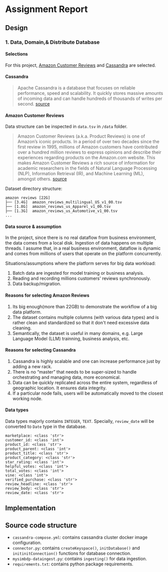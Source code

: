 # Assignment Report

## Design

### 1. Data, Domain,& Distribute Database

#### Selections

For this project, <a href="https://www.kaggle.com/datasets/cynthiarempel/amazon-us-customer-reviews-dataset">Amazon Customer Reviews</a> and <a href="https://cassandra.apache.org/">Cassandra</a> are selected.  

#### Cassandra

> Apache Cassandra is a database that focuses on reliable performance, speed and scalability. It quickly stores massive amounts of incoming data and can handle hundreds of thousands of writes per second. <a href="https://ubuntu.com/blog/apache-cassandra-top-benefits">source</a>

#### Amazon Customer Reviews

Data structure can be inspected in `data.tsv` in `/data` folder.

> Amazon Customer Reviews (a.k.a. Product Reviews) is one of Amazon’s iconic products. In a period of over two decades since the first review in 1995, millions of Amazon customers have contributed over a hundred million reviews to express opinions and describe their experiences regarding products on the Amazon.com website. This makes Amazon Customer Reviews a rich source of information for academic researchers in the fields of Natural Language Processing (NLP), Information Retrieval (IR), and Machine Learning (ML), amongst others. <a href="https://www.kaggle.com/datasets/cynthiarempel/amazon-us-customer-reviews-dataset">source</a>

Dataset directory structure:

```tree
amazon reviews [22G]
├── [3.4G]  amazon_reviews_multilingual_US_v1_00.tsv
├── [1.8G]  amazon_reviews_us_Apparel_v1_00.tsv
├── [1.3G]  amazon_reviews_us_Automotive_v1_00.tsv
...
```

#### Data source & assumption

In the project, since there is no real dataflow from business environment, the data comes from a local disk. Ingestion of data happens on multiple threads.
I assume that, in a real business environment, dataflow is dynamic and comes from millions of users that operate on the platform concurrently.  

Situations/assumptions where the platform serves for big data workload:

1. Batch data are ingested for model training or business analysis.
2. Reading and recording millions customers' reviews synchronously.
3. Data backup/migration.

#### Reasons for selecting Amazon Reviews

1. Its big enough(more than 22GB) to demonstrate the workflow of a big data platform.
2. The dataset contains multiple columns (with various data types) and is rather clean and standardized so that it don't need excessive data cleaning.
3. Semantically, the dataset is useful in many domains, e.g. Large Language Model (LLM) trainning, business analysis, etc.

#### Reasons for selecting Cassandra

1. Cassandra is highly scalable and one can increase performance just by adding a new rack.
2. There is no “master” that needs to be super-sized to handle orchestrating and managing data, more economical.
3. Data can be quickly replicated across the entire system, regardless of geographic location. It ensures data integrity.
4. If a particular node fails, users will be automatically moved to the closest working node.

#### Data types

Data types majorly contains `INTEGER`, `TEXT`. Specially, `review_date` will be converted to `Date` type in the database.

```shell
marketplace: <class 'str'>
customer_id: <class 'int'>
product_id: <class 'str'>
product_parent: <class 'int'>
product_title: <class 'str'>
product_category: <class 'str'>
star_rating: <class 'int'>
helpful_votes: <class 'int'>
total_votes: <class 'int'>
vine: <class 'int'>
verified_purchase: <class 'str'>
review_headline: <class 'str'>
review_body: <class 'str'>
review_date: <class 'str'>
```




## Implementation

## Source code structure

- `cassandra-compose.yml`: contains cassandra cluster docker image configuration.
- `connector.py`: contains `createKeyspace()`, `initDatabase()` and `initinitConnection()` functions for database connection.
- `mysimbdp-dataingest.py`: contains `ingesting()` for data ingestion.
- `requirements.txt`: contains python package requirements.
